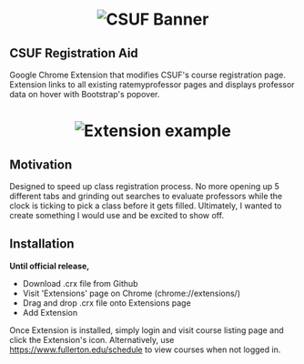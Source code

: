 <h1 align="center">
    <img src="news.fullerton.edu/_resources/images/icons/favicon/csuf-logo-cmyk-TM.png" alt="CSUF Banner" style="width:855,height:299;">
</h1>

## CSUF Registration Aid

Google Chrome Extension that modifies CSUF's course registration page.  Extension links to all existing ratemyprofessor pages and displays professor data on hover with Bootstrap's popover.

<h1 align="center">
    <img src="http://i.imgur.com/JKoX3lT.png" alt="Extension example" style="width:729,height:240;">
</h1>


## Motivation

Designed to speed up class registration process. No more opening up 5 different tabs and grinding out searches to evaluate professors while the clock is ticking to pick a class before it gets filled. Ultimately, I wanted to create something I would use and be excited to show off. 


## Installation

<b>Until official release,</b> 
* Download .crx file from Github
* Visit 'Extensions' page on Chrome (chrome://extensions/)   
* Drag and drop .crx file onto Extensions page
* Add Extension

Once Extension is installed, simply login and visit course listing page and click the Extension's icon.
Alternatively, use https://www.fullerton.edu/schedule to view courses when not logged in.
